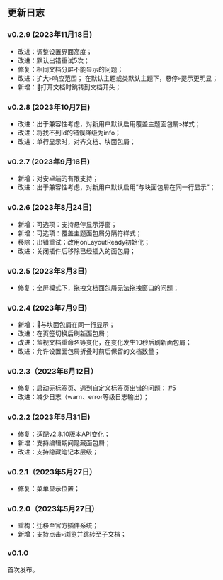 ## 更新日志

### v0.2.9 (2023年11月18日)
- 改进：调整设置界面高度；
- 改进：默认出错重试5次；
- 修复：相同文档分屏不能显示的问题；
- 改进：扩大`>`响应范围；
       在默认主题或类默认主题下，悬停`>`提示更明显；
- 新增：🧪打开文档时跳转到文档开头；

### v0.2.8 (2023年10月7日)
- 改进：出于兼容性考虑，对新用户默认启用覆盖主题面包屑`>`样式；
- 改进：将找不到id的错误降级为info；
- 改进：单行显示时，对齐文档、块面包屑；

### v0.2.7 (2023年9月16日)

- 新增：对安卓端的有限支持；
- 改进：出于兼容性考虑，对新用户默认启用“与块面包屑在同一行显示”；

### v0.2.6 (2023年8月24日)

- 新增：可选项：支持悬停显示浮窗；
- 新增：可选项：覆盖主题面包屑分隔符样式；
- 移除：出错重试；改用onLayoutReady初始化；
- 改进：关闭插件后移除已经插入的面包屑；

### v0.2.5 (2023年8月3日)
- 修复：全屏模式下，拖拽文档面包屑无法拖拽窗口的问题；

### v0.2.4 (2023年7月9日)
- 新增：🧪与块面包屑在同一行显示；
- 改进：在页签切换后刷新面包屑；
- 改进：监视文档重命名等变化，在变化发生10秒后刷新面包屑；
- 改进：允许设置面包屑折叠时前后保留的文档数量；

### v0.2.3（2023年6月12日）

- 修复：启动无标签页、遇到自定义标签页出错的问题； #5
- 改进：减少日志（warn、error等级日志输出）；

### v0.2.2 (2023年5月31日)

- 修复：适配v2.8.10版本API变化；
- 新增：支持编辑期间隐藏面包屑；
- 改进：支持隐藏笔记本层级；

### v0.2.1（2023年5月27日）

- 修复：菜单显示位置；

### v0.2.0（2023年5月27日）

- 重构：迁移至官方插件系统；
- 新增：支持点击`>`浏览并跳转至子文档；

### v0.1.0

首次发布。
